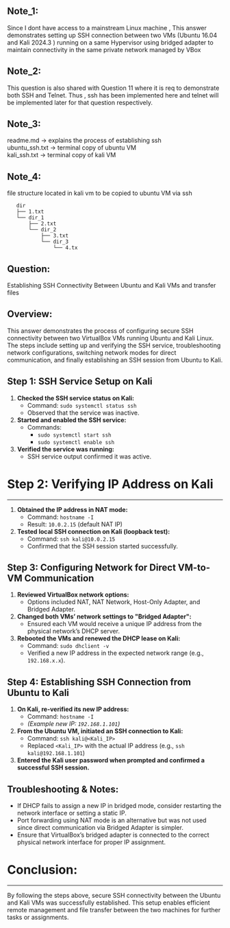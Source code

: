 **Note_1:**
------
Since I dont have access to a mainstream Linux machine , This answer demonstrates setting up SSH connection between two VMs (Ubuntu 16.04 and Kali 2024.3 ) running on a same Hypervisor using bridged adapter to maintain connectivity in the same private network managed by VBox

**Note_2:**
------
This question is also shared with Question 11 where it is req to demonstrate both SSH and Telnet. Thus , ssh has been implemented here and telnet will be implemented later for that question respectively. 

**Note_3:**
------
readme.md -> explains the process of establishing ssh  
ubuntu_ssh.txt -> terminal copy of ubuntu VM  
kali_ssh.txt -> terminal copy of kali VM  

**Note_4:**
------
file structure located in kali vm to be copied to ubuntu VM via ssh  
```
   dir
   ├── 1.txt
   └── dir_1
       ├── 2.txt
       └── dir_2
           ├── 3.txt
           └── dir_3
               └── 4.tx
```

**Question:**
---------
Establishing SSH Connectivity Between Ubuntu and Kali VMs and transfer files 

**Overview:**
---------
This answer demonstrates the process of configuring secure SSH connectivity between two VirtualBox VMs running Ubuntu and Kali Linux. The steps include setting up and verifying the SSH service, troubleshooting network configurations, switching network modes for direct communication, and finally establishing an SSH session from Ubuntu to Kali.

**Step 1: SSH Service Setup on Kali**
----------------------------------
1. **Checked the SSH service status on Kali:**
   - Command: `sudo systemctl status ssh`
   - Observed that the service was inactive.
2. **Started and enabled the SSH service:**
   - Commands:
     - `sudo systemctl start ssh`
     - `sudo systemctl enable ssh`
3. **Verified the service was running:**
   - SSH service output confirmed it was active.

# **Step 2: Verifying IP Address on Kali**
------------------------------------
1. **Obtained the IP address in NAT mode:**
   - Command: `hostname -I`
   - Result: `10.0.2.15` (default NAT IP)
2. **Tested local SSH connection on Kali (loopback test):**
   - Command: `ssh kali@10.0.2.15`
   - Confirmed that the SSH session started successfully.

**Step 3: Configuring Network for Direct VM-to-VM Communication**
-------------------------------------------------------------
1. **Reviewed VirtualBox network options:**
   - Options included NAT, NAT Network, Host-Only Adapter, and Bridged Adapter.
2. **Changed both VMs’ network settings to "Bridged Adapter":**
   - Ensured each VM would receive a unique IP address from the physical network’s DHCP server.
3. **Rebooted the VMs and renewed the DHCP lease on Kali:**
   - Command: `sudo dhclient -v`
   - Verified a new IP address in the expected network range (e.g., `192.168.x.x`).

**Step 4: Establishing SSH Connection from Ubuntu to Kali**
--------------------------------------------------------
1. **On Kali, re-verified its new IP address:**
   - Command: `hostname -I`
   - *(Example new IP: `192.168.1.101`)*
2. **From the Ubuntu VM, initiated an SSH connection to Kali:**
   - Command: `ssh kali@<Kali_IP>`
   - Replaced `<Kali_IP>` with the actual IP address (e.g., `ssh kali@192.168.1.101`)
3. **Entered the Kali user password when prompted and confirmed a successful SSH session.**

**Troubleshooting & Notes:**
------------------------
- If DHCP fails to assign a new IP in bridged mode, consider restarting the network interface or setting a static IP.
- Port forwarding using NAT mode is an alternative but was not used since direct communication via Bridged Adapter is simpler.
- Ensure that VirtualBox’s bridged adapter is connected to the correct physical network interface for proper IP assignment.

# **Conclusion:**
-----------
By following the steps above, secure SSH connectivity between the Ubuntu and Kali VMs was successfully established. This setup enables efficient remote management and file transfer between the two machines for further tasks or assignments.
